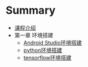 # Summary

* [课程介绍](README.md)
* 第一章 环境搭建
   * [Android Studio环境搭建](chapter01/android_studio_environment.md)
   * [python环境搭建](chapter01/python_environment.md)
   * [tensorflow环境搭建](chapter01/tensorflow_environment.md)
